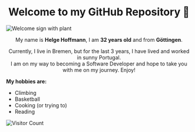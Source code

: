 <h1 align="center">  Welcome to my GitHub Repository  👋</h1>

![Welcome sign with plant](https://media.gettyimages.com/id/1191436737/de/foto/welcome.jpg?s=1024x1024&w=gi&k=20&c=XBa3THm1KtqVNljAZcFD7EVK9KEhey1MLHxl50DRfUQ=)

<p align="center">My name is <b>Helge Hoffmann</b>, I am <b>32 years old</b> and from <b>Göttingen</b>. </p>
<p align="center">Currently, I live in Bremen, but for the last 3 years, I have lived and worked in sunny Portugal. <br> I am on my way to becoming a Software Developer and hope to take you with me on my journey. Enjoy!</p>

**My hobbies are:**<br>
<ul>
 <li>Climbing</li>
<li>Basketball</li>
<li>Cooking (or trying to)</li>
<li>Reading</li>
</ul>


![Visitor Count](https://profile-counter.glitch.me/peterpane1990/count.svg)

